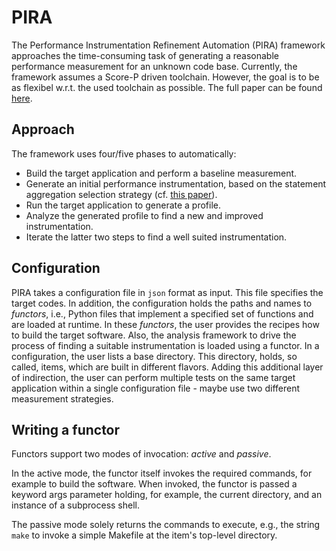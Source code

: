 # PIRA

The Performance Instrumentation Refinement Automation (PIRA) framework approaches the time-consuming task of generating a reasonable performance measurement for an unknown code base.
Currently, the framework assumes a Score-P driven toolchain. 
However, the goal is to be as flexibel w.r.t. the used toolchain as possible.
The full paper can be found [here](https://dl.acm.org/citation.cfm?id=3281071).

## Approach
The framework uses four/five phases to automatically:
* Build the target application and perform a baseline measurement.
* Generate an initial performance instrumentation, based on the statement aggregation selection strategy (cf. [this paper](https://ieeexplore.ieee.org/document/7530067)).
* Run the target application to generate a profile.
* Analyze the generated profile to find a new and improved instrumentation.
* Iterate the latter two steps to find a well suited instrumentation.

## Configuration
PIRA takes a configuration file in `json` format as input. 
This file specifies the target codes.
In addition, the configuration holds the paths and names to *functors*, i.e., Python files that implement a specified set of functions and are loaded at runtime.
In these *functors*, the user provides the recipes how to build the target software.
Also, the analysis framework to drive the process of finding a suitable instrumentation is loaded using a functor.
In a configuration, the user lists a base directory. This directory, holds, so called, items, which are built in different flavors.
Adding this additional layer of indirection, the user can perform multiple tests on the same target application within a single configuration file - maybe use two different measurement strategies.

## Writing a functor
Functors support two modes of invocation: *active* and *passive*.

In the active mode, the functor itself invokes the required commands, for example to build the software.
When invoked, the functor is passed a keyword args parameter holding, for example, the current directory, and an instance of a subprocess shell.

The passive mode solely returns the commands to execute, e.g., the string ```make``` to invoke a simple Makefile at the item's top-level directory.

